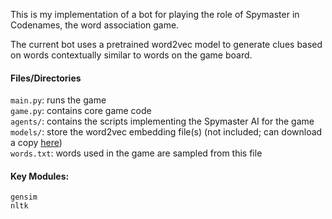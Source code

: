 This is my implementation of a bot for playing the role of Spymaster in Codenames, the word association game.

The current bot uses a pretrained word2vec model to generate clues based on words contextually similar to words on the game board.

#### Files/Directories

`main.py`: runs the game  
`game.py`: contains core game code  
`agents/`: contains the scripts implementing the Spymaster AI for the game  
`models/`: store the word2vec embedding file(s) (not included; can download a copy [here](https://code.google.com/archive/p/word2vec/))  
`words.txt`: words used in the game are sampled from this file

#### Key Modules:
`gensim`  
`nltk`
